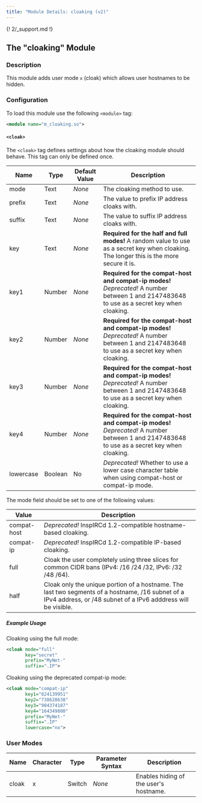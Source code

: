 ```yaml
---
title: "Module Details: cloaking (v2)"
---
```


{! 2/_support.md !}

## The "cloaking" Module

### Description

This module adds user mode `x` (cloak) which allows user hostnames to be hidden.

### Configuration

To load this module use the following `<module>` tag:

```xml
<module name="m_cloaking.so">
```

#### `<cloak>`

The `<cloak>` tag defines settings about how the cloaking module should behave. This tag can only be defined once.

Name      | Type    | Default Value | Description
--------- | ------- | ------------- | -----------
mode      | Text    | *None*        | The cloaking method to use.
prefix    | Text    | *None*        | The value to prefix IP address cloaks with.
suffix    | Text    | *None*        | The value to suffix IP address cloaks with.
key       | Text    | *None*        | **Required for the half and full modes!** A random value to use as a secret key when cloaking. The longer this is the more secure it is.
key1      | Number  | *None*        | **Required for the compat-host and compat-ip modes!** *Deprecated!* A number between 1 and 2147483648 to use as a secret key when cloaking.
key2      | Number  | *None*        | **Required for the compat-host and compat-ip modes!** *Deprecated!* A number between 1 and 2147483648 to use as a secret key when cloaking.
key3      | Number  | *None*        | **Required for the compat-host and compat-ip modes!** *Deprecated!* A number between 1 and 2147483648 to use as a secret key when cloaking.
key4      | Number  | *None*        | **Required for the compat-host and compat-ip modes!** *Deprecated!* A number between 1 and 2147483648 to use as a secret key when cloaking.
lowercase | Boolean | No            | *Deprecated!* Whether to use a lower case character table when using compat-host or compat-ip mode.

The mode field should be set to one of the following values:

Value       | Description
----------- | -----------
compat-host | *Deprecated!* InspIRCd 1.2-compatible hostname-based cloaking.
compat-ip   | *Deprecated!* InspIRCd 1.2-compatible IP-based cloaking.
full        | Cloak the user completely using three slices for common CIDR bans (IPv4: /16 /24 /32, IPv6: /32 /48 /64).
half        | Cloak only the unique portion of a hostname. The last two segments of a hostname, /16 subnet of a IPv4 address, or /48 subnet of a IPv6 adddress will be visible.

##### Example Usage

Cloaking using the full mode:

```xml
<cloak mode="full"
       key="secret"
       prefix="MyNet-"
       suffix=".IP">
```

Cloaking using the deprecated compat-ip mode:

```xml
<cloak mode="compat-ip"
       key1="824139951"
       key2="738628638"
       key3="904374187"
       key4="164349800"
       prefix="MyNet-"
       suffix=".IP"
       lowercase="no">
```

### User Modes

Name  | Character | Type   | Parameter Syntax | Description
----- | --------- | ------ | ---------------- | -----------
cloak | x         | Switch | *None*           | Enables hiding of the user's hostname.
